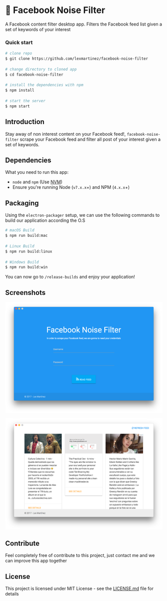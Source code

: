 # :fishing_pole_and_fish: Facebook Noise Filter

A Facebook content filter desktop app. Filters the Facebook feed list given a set of keywords of your interest

### Quick start

```bash
# clone repo
$ git clone https://github.com/lexmartinez/facebook-noise-filter

# change directory to cloned app
$ cd facebook-noise-filter

# install the dependencies with npm
$ npm install

# start the server
$ npm start
```

 ## Introduction
 Stay away of non interest content on your Facebook feed!, `facebook-noise-filter` scrape your Facebook feed and filter all post of your interest given a set of keywords. 
    
 ## Dependencies
 
 What you need to run this app:
 * `node` and `npm` (Use [NVM](https://github.com/creationix/nvm))
 * Ensure you're running Node (`v7.x.x`+) and NPM (`4.x.x`+)
 

## Packaging

Using the `electron-packager` setup, we can use the following commands to build our application according the O.S

```bash
# macOS Build
$ npm run build:mac

# Linux Build
$ npm run build:linux

# Windows Build
$ npm run build:win

```

You can now go to `/release-builds` and enjoy your application!

## Screenshots

![](https://github.com/lexmartinez/facebook-noise-filter/raw/master/screenshots/screenshot-1.png)

![](https://github.com/lexmartinez/facebook-noise-filter/raw/master/screenshots/screenshot-feed.png)

## Contribute

Feel completely free of contribute to this project, just contact me and we can improve this app together

## License

This project is licensed under MIT License - see the [LICENSE.md](https://github.com/lexmartinez/facebook-noise-filter/blob/master/LICENSE.md) file for details